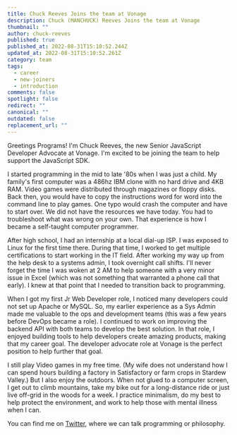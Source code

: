 ```yaml
---
title: Chuck Reeves Joins the team at Vonage
description: Chuck (MANCHUCK) Reeves Joins the team at Vonage
thumbnail: ""
author: chuck-reeves
published: true
published_at: 2022-08-31T15:10:52.244Z
updated_at: 2022-08-31T15:10:52.261Z
category: team
tags:
  - career
  - new-joiners
  - introduction
comments: false
spotlight: false
redirect: ""
canonical: ""
outdated: false
replacement_url: ""
---
```

Greetings Programs! I'm Chuck Reeves, the new Senior JavaScript Developer Advocate at Vonage. I'm excited to be joining the team to help support the JavaScript SDK. 

I started programming in the mid to late '80s when I was just a child. My family's first computer was a 486hz IBM clone with no hard drive and 4KB RAM. Video games were distributed through magazines or floppy disks. Back then, you would have to copy the instructions word for word into the command line to play games. One typo would crash the computer and have to start over. We did not have the resources we have today. You had to troubleshoot what was wrong on your own. That experience is how I became a self-taught computer programmer. 

After high school, I had an internship at a local dial-up ISP. I was exposed to Linux for the first time there. During that time, I worked to get multiple certifications to start working in the IT field. After working my way up from the help desk to a systems admin, I took overnight call shifts. I'll never forget the time I was woken at 2 AM to help someone with a very minor issue in Excel (which was not something that warranted a phone call that early). I knew at that point that I needed to transition back to programming. 

When I got my first Jr Web Developer role, I noticed many developers could not set up Apache or MySQL. So, my earlier experience as a Sys Admin made me valuable to the ops and development teams (this was a few years before DevOps became a role). I continued to work on improving the backend API with both teams to develop the best solution. In that role, I enjoyed building tools to help developers create amazing products, making that my career goal. The developer advocate role at Vonage is the perfect position to help further that goal.

I still play Video games in my free time. (My wife does not understand how I can spend hours building a factory in Satisfactory or farm crops in Stardew Valley.) But I also enjoy the outdoors. When not glued to a computer screen, I get out to climb mountains, take my bike out for a long-distance ride or just live off-grid in the woods for a week. I practice minimalism, do my best to help protect the environment, and work to help those with mental illness when I can. 

You can find me on [Twitter](https://twitter.com/manchuck), where we can talk programming or philosophy.